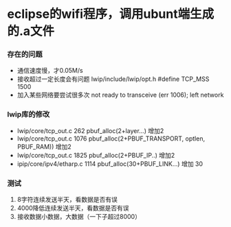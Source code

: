 # eclipse的wifi程序，调用ubunt端生成的.a文件

### 存在的问题
* 通信速度慢，才0.05M/s
* 接收超过一定长度会有问题  lwip/include/lwip/opt.h #define TCP_MSS 1500
* 加入某些网络要尝试很多次 not ready to transceive (err 1006); left network
### lwip库的修改 
* lwip/core/tcp_out.c 262 pbuf_alloc(2+layer...)  增加2
* lwip/core/tcp_out.c 1076  pbuf_alloc(2+PBUF_TRANSPORT, optlen, PBUF_RAM))  增加2
* lwip/core/tcp_out.c 1825  pbuf_alloc(2+PBUF_IP..)  增加2
* ipip/core/ipv4/etharp.c 1114   pbuf_alloc(30+PBUF_LINK...) 增加 30

### 测试
1. 8字符连续发送半天，看数据是否有误
2. 4000降低连续发送半天，看数据是否有误
3. 接收数据小数据，大数据（一下子超过8000）
